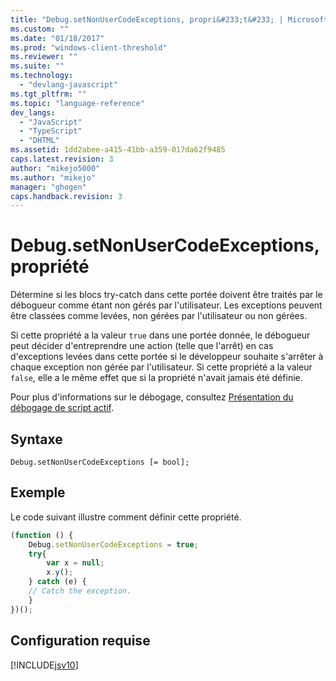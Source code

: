 ```yaml
---
title: "Debug.setNonUserCodeExceptions, propri&#233;t&#233; | Microsoft Docs"
ms.custom: ""
ms.date: "01/18/2017"
ms.prod: "windows-client-threshold"
ms.reviewer: ""
ms.suite: ""
ms.technology: 
  - "devlang-javascript"
ms.tgt_pltfrm: ""
ms.topic: "language-reference"
dev_langs: 
  - "JavaScript"
  - "TypeScript"
  - "DHTML"
ms.assetid: 1dd2abee-a415-41bb-a359-017da62f9485
caps.latest.revision: 3
author: "mikejo5000"
ms.author: "mikejo"
manager: "ghogen"
caps.handback.revision: 3
---
```

# Debug.setNonUserCodeExceptions, propri&#233;t&#233;
Détermine si les blocs try\-catch dans cette portée doivent être traités par le débogueur comme étant non gérés par l'utilisateur.  Les exceptions peuvent être classées comme levées, non gérées par l'utilisateur ou non gérées.  
  
 Si cette propriété a la valeur `true` dans une portée donnée, le débogueur peut décider d'entreprendre une action \(telle que l'arrêt\) en cas d'exceptions levées dans cette portée si le développeur souhaite s'arrêter à chaque exception non gérée par l'utilisateur.  Si cette propriété a la valeur `false`, elle a le même effet que si la propriété n'avait jamais été définie.  
  
 Pour plus d'informations sur le débogage, consultez [Présentation du débogage de script actif](http://go.microsoft.com/fwlink/p/?LinkId=249469).  
  
## Syntaxe  
  
```  
Debug.setNonUserCodeExceptions [= bool];  
```  
  
## Exemple  
 Le code suivant illustre comment définir cette propriété.  
  
```javascript  
(function () {  
    Debug.setNonUserCodeExceptions = true;  
    try{  
        var x = null;  
        x.y();  
    } catch (e) {  
    // Catch the exception.  
    }  
})();  
```  
  
## Configuration requise  
 [!INCLUDE[jsv10](../../javascript/reference/includes/jsv10-md.md)]
